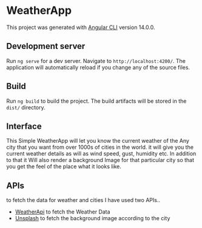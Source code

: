 # WeatherApp

This project was generated with [Angular CLI](https://github.com/angular/angular-cli) version 14.0.0.

## Development server

Run `ng serve` for a dev server. Navigate to `http://localhost:4200/`. The application will automatically reload if you change any of the source files.

## Build

Run `ng build` to build the project. The build artifacts will be stored in the `dist/` directory.

## Interface

This Simple WeatherApp will let you know the current weather of the Any city that you want from over 1000s of cities in the world. it will give you the current weather details as will as wind speed, gust, humidity etc. In addition to that it Will also render a background Image for that particular city so that you get the feel of the place what it looks like.

## APIs
to fetch the data for weather and cities I have used two APIs..
- [WeatherApi](https://www.weatherapi.com/) to fetch the Weather Data
- [Unsplash](https://unsplash.com/documentation) to fetch the background image according to the city
